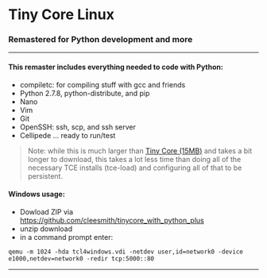# Tiny Core Linux

### Remastered for Python development and more

***

#### This remaster includes everything needed to code with Python:
* compiletc: for compiling stuff with gcc and friends
* Python 2.7.8, python-distribute, and pip
* Nano
* Vim
* Git
* OpenSSH: ssh, scp, and ssh server
* Cellipede ... ready to run/test

> Note: while this is much larger than
[Tiny Core (15MB)](http://distro.ibiblio.org/tinycorelinux/downloads.html "Tiny Core")
and takes a bit longer to download, this takes a lot less time than doing
all of the necessary TCE installs (tce-load) and configuring all of that
to be persistent.

#### Windows usage:
* Dowload ZIP via https://github.com/cleesmith/tinycore_with_python_plus
* unzip download
* in a command prompt enter:
```
qemu -m 1024 -hda tcl4windows.vdi -netdev user,id=network0 -device e1000,netdev=network0 -redir tcp:5000::80
```

***
